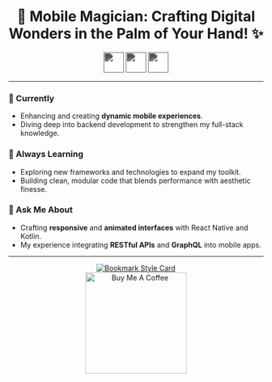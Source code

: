 <h1 align="center">📱 Mobile Magician: Crafting Digital Wonders in the Palm of Your Hand! ✨</h1>

<div align="center">
  <img style="filter: invert(71%); sepia(70%); saturate(5014%); hue-rotate(157deg); brightness(89%); contrast(101%);" 
       src="https://user-images.githubusercontent.com/85983889/219005206-f65aef46-abeb-4e27-975c-833ac956850d.svg" width="40" height="40" />
  <img style="filter: invert(71%); sepia(70%); saturate(5014%); hue-rotate(157deg); brightness(89%); contrast(101%);" 
       src="https://user-images.githubusercontent.com/85983889/219005206-f65aef46-abeb-4e27-975c-833ac956850d.svg" width="40" height="40" />
  <img style="filter: invert(71%); sepia(70%); saturate(5014%); hue-rotate(157deg); brightness(89%); contrast(101%);" 
       src="https://user-images.githubusercontent.com/85983889/219005206-f65aef46-abeb-4e27-975c-833ac956850d.svg" width="40" height="40" />
</div>

---

### 🔭 Currently
- Enhancing and creating **dynamic mobile experiences**.
- Diving deep into backend development to strengthen my full-stack knowledge.

### 🌱 Always Learning
- Exploring new frameworks and technologies to expand my toolkit.
- Building clean, modular code that blends performance with aesthetic finesse.

### 💬 Ask Me About
- Crafting **responsive** and **animated interfaces** with React Native and Kotlin.
- My experience integrating **RESTful APIs** and **GraphQL** into mobile apps.

---

<div align="center">
  <a href="https://github.com/jad-jbara">
    <img src="https://svg.bookmark.style/api?url=https://github.com/jad-jbara" alt="Bookmark Style Card" />
  </a>
  <br>
  <a href="https://buymeacoffee.com/nuttyjackj">
    <img src="https://www.buymeacoffee.com/assets/img/custom_images/orange_img.png" alt="Buy Me A Coffee" width="200"/>
  </a>
</div>
